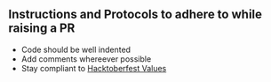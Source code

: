 ## Instructions and Protocols to adhere to while raising a PR
* Code should be well indented 
* Add comments whereever possible
* Stay compliant to [Hacktoberfest Values](https://hacktoberfest.digitalocean.com/details)
